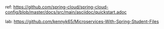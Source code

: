ref: https://github.com/spring-cloud/spring-cloud-config/blob/master/docs/src/main/asciidoc/quickstart.adoc

lab: https://github.com/kennyk65/Microservices-With-Spring-Student-Files
